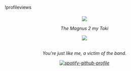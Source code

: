 !profileviews

<h6 align="center">

![](https://files.catbox.moe/duhxam.webp)

The Magnus 2 my Toki

![](https://files.catbox.moe/s47kof.png)

<h6 align="center">

You're just like me, a victim of the band.

[![spotify-github-profile](https://spotify-github-profile.kittinanx.com/api/view?uid=31daier4nvmys6dbi6k2okp2ot7a&cover_image=true&theme=novatorem&show_offline=false&background_color=ffadca&interchange=true&bar_color=ffadca&bar_color_cover=false)](https://github.com/kittinan/spotify-github-profile) 

